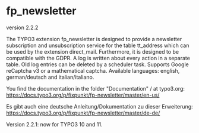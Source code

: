 # fp_newsletter

version 2.2.2

The TYPO3 extension fp_newsletter is designed to provide a newsletter subscription and unsubscription service for the table tt_address which can be used
by the extension direct_mail. Furthermore, it is designed to be compatible with the GDPR. A log is written about every action in a separate table.
Old log entries can be deleted by a scheduler task.
Supports Google reCaptcha v3 or a mathematical captcha.
Available languages: english, german/deutsch and italian/italiano.

You find the documentation in the folder "Documentation" / at typo3.org:
https://docs.typo3.org/p/fixpunkt/fp-newsletter/master/en-us/

Es gibt auch eine deutsche Anleitung/Dokumentation zu dieser Erweiterung:
https://docs.typo3.org/p/fixpunkt/fp-newsletter/master/de-de/

Version 2.2.1: now for TYPO3 10 and 11.